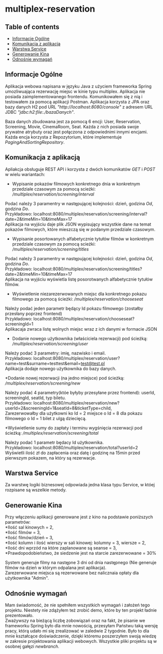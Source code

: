 # multiplex-reservation

## Table of contents
* [Informacje Ogólne](#informacje-ogólne)
* [Komunikacja z aplikacją](#komunikacja-z-aplikacją)
* [Warstwa Service](#warstwa-service)
* [Generowanie Kina](#generowanie-kina)
* [Odnośnie wymagań](#odnośnie-wymagań)

## Informacje Ogólne

Aplikacja webowa napisana w języku Java z użyciem frameworka Spring umozliwuająca rezerwację miejsc w kinie typu multiplex.
Aplikacja nie posiada zaimplementowanego frontendu. Komunikowałem się z nią i testowałem za pomocą aplikacji Postman.
Aplikacja korzysta z JPA oraz bazy danych H2 pod URL *"http://localhost:8080/console"* z adresem URL JDBC *"jdbc:h2:file:./bazaDanych"*.

Baza danych zbudowana jest za pomocą 6 encji: User, Reservation, Screening, Movie, CinemaRoom, Seat.
Każda z nich posiada swoje prywatne atrybuty oraz jest połączona z odpowiednimi innymi encjami.
Każda encja korzysta z Repozytorium, które implementuje *PagingAndSortingRepository*.

## Komunikacja z aplikacją

Apliakcja obsługuje REST API i korzysta z dwóch komunikatów *GET* i *POST* w wielu wariantach:

* Wypisanie pokazów filmowych konkretnego dnia w konkretnym przedziale czasowym za pomocą scieżki: 
*/multiplex/reservation/screening/interval*

Podać należy 3 paramentry w następującej kolejności: dzień, godzina *Od*, godzina *Do*.  
Przykładowo: localhost:8080/multiplex/reservation/screening/interval?date=2&timeMin=10&timeMax=17  
Aplikacja na wyjściu daje plik JSON wypisujący wszystkie dane na temat pokazów filmowych, które mieszczą się w podanym przedziale czasowym.

* Wypisanie posortowanych alfabetycznie tytułów filmów w konkretnym przedziale czasowym za pomocą scieżki: 
*/multiplex/reservation/screening/titles*

Podać należy 3 paramentry w następującej kolejności: dzień, godzina *Od*, godzina *Do*.  
Przykładowo: localhost:8080/multiplex/reservation/screening/titles?date=2&timeMin=10&timeMax=17  
Aplikacja na wyjściu wyświetla listę posorotwanych alfabetycznie tytułów filmów.

* Wyświetlenie niezarezerwowanych miejsc dla konkretnego pokazu filmowego za pomocą ścieżki:
*/multiplex/reservation/chooseseat*

Należy podać jeden parametr będący Id pokazu filmowego (zostałby przesłany poprzez frontend)  
Przykładowo: localhost:8080/multiplex/reservation/chooseseat?screeningId=1  
Aplikacaja zwraca listę wolnych miejsc wraz z ich danymi w formacie JSON

* Dodanie nowego użytkownika (właściciela rezerwacji) pod ścieżką:
*/multiplex/reservation/screening/user*

Należy podać 3 parametry: imię, nazwisko i email.  
Przykładowo: localhost:8080/multiplex/reservation/user?name=test&surname=testtest&email=test@test.pl  
Aplikacja dodaje nowego użytkownika do bazy danych.

*Dodanie nowej rezerwacji (na jedno miejsce) pod ścieżką:
*/multiplex/reservation/screening/new*

Należy podać 4 parametry(któe byłyby przesyłane przez frontend): userId, screeningId, seatId, typ biletu.  
Przykładowo: localhost:8080/multiplex/reservation/new?userId=2&screeningId=1&seatId=8&ticketType=child,  
Zarezerwowałby dla użytkowni ko Id = 2 miejsce o Id = 8 dla pokazu filmowego o Id = 1 bilet z ulgą dziecięcą.

*Wyświetlenie sumy do zapłaty i terminu wygśnięcia rezerwacji pod ścieżką:
*/multiplex/reservation/screening/total*

Należy podać 1 parametr będacy Id użytkownika.  
Przykładowo: localhost:8080/multiplex/reservation/total?userId=2  
Wyświetli ilość zł do zapłacenia oraz datę i godzinę na 15min przed pierwszym pokazem, na który są rezerwacje.


## Warstwa Service
Za warstwę logiki biznesowej odpowiada jedna klasa typu Service, w któej rozpisane są wszelkie metody.

## Generowanie Kina

Przy włączeniu aplikacji generowane jest z kino na podstawie poniższych parametrów:  
*Ilość sal kinowych = 2,  
*Ilość filmów = 3,  
*Ilość filmów/dzień = 3,  
*Ilość kolumn i ilość wierszy w sali kinowej: kolumny = 3, wiersze = 2,  
*Ilość dni wprzód na które zaplanowane są seanse = 3,  
*Prawdopodobieństwo, że siedzenie jest na starcie zarezerwowane = 30%  

System generuje filmy na następne 3 dni od dnia następnego (Nie generuje filmów na dzień w którym odpalana jest aplikacja).  
Zarezerwowane miejsca są rezerwowane bez nalicznaia opłaty dla użytkownika "Admin".


## Odnośnie wymagań
Mam świadomość, że nie spełniłem wszystkich wymagań i założeń tego projektu. Niestety nie zdążyłem też zrobić demo, które by ten projekt ładnie prezentowało.  
Zważywszy na bieżącą liczbę zobowiązań oraz na fakt, że pisanie we frameworku Spring było dla mnie nowością, przesyłam Państwu taką wersję pracy, którą udało mi się zrealizować w zaledwie 2 tygodnie. Było to dla mnie kształcące doświadczenie, dzięki któremu poszerzyłem swoją wiedzę w zakresie projektowania aplikacji webowych. 
Wszystkie pliki projektu są w osobnej gałęzi *newbranch*.
